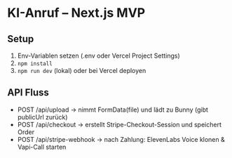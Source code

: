 # KI-Anruf – Next.js MVP

## Setup
1. Env-Variablen setzen (.env oder Vercel Project Settings)
2. `npm install`
3. `npm run dev` (lokal) oder bei Vercel deployen

## API Fluss
- POST /api/upload → nimmt FormData(file) und lädt zu Bunny (gibt publicUrl zurück)
- POST /api/checkout → erstellt Stripe-Checkout-Session und speichert Order
- POST /api/stripe-webhook → nach Zahlung: ElevenLabs Voice klonen & Vapi-Call starten

